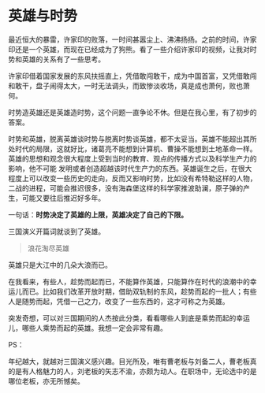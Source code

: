 # 英雄与时势


最近恒大的暴雷，许家印的败落，一时间甚嚣尘上、沸沸扬扬。之前的时间，许家印还是一个英雄，而现在已经成为了狗熊。看了一些介绍许家印的视频，让我对时势和英雄的关系有了一些思考。

许家印借着国家发展的东风扶摇直上，凭借敢闯敢干，成为中国首富，又凭借敢闯和敢干，盘子闹得太大，一时无法调头，而致惨淡收场，真是成也萧何，败也萧何。

时势造英雄还是英雄造时势，这个问题一直争论不休。但是在我心里，有了初步的答案。

时势和英雄，脱离英雄谈时势与脱离时势谈英雄，都不太妥当。英雄不能超出其所处时代的局限，这就好比，诸葛亮不能想到计算机、曹操不能想到土地革命一样。英雄的思想和观念很大程度上受到当时的教育、观点的传播方式以及科学生产力的影响，他不可能
发明或者创造超越该时代生产力的东西。英雄诞生之后，在很大程度上可以改变一些历史的走向，反而又影响时势，比如没有希特勒这样的人物，二战的进程，可能会推迟很多，没有海森堡这样的科学家推波助澜，原子弹的产生，可能又要往后推迟好多年。

 一句话：**时势决定了英雄的上限，英雄决定了自己的下限。**

三国演义开篇词就谈到了英雄。

> 浪花淘尽英雄

英雄只是大江中的几朵大浪而已。

在我看来，有些人，趁势而起而已，不能算作英雄，只能算作在时代的浪潮中的幸运儿而已。比如我们改革开放时期，借助双轨制的东风，趁势而起的一批人；有些人是随势而起，凭借一己之力，改变了一些东西的，这才可称之为英雄。

突发奇想，可以对三国期间的人杰按此分类，看看哪些人到底是乘势而起的幸运儿，哪些人乘势而起的英雄。我想一定会非常有趣。


PS：

年纪越大，就越对三国演义感兴趣。目光所及，唯有曹老板与刘备二人，曹老板真的是有人格魅力的人，刘老板的矢志不渝，亦颇为动人。在职场中，无论选中的是哪位老板，亦无所憾矣。
